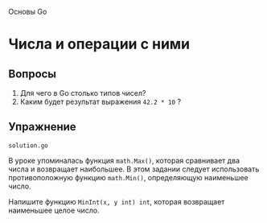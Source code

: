 Основы Go

# Числа и операции с ними

## Вопросы

1. Для чего в Go столько типов чисел?
2. Каким будет результат выражения `42.2 * 10` ?

## Упражнение

`solution.go`

В уроке упоминалась функция `math.Max()`, которая сравнивает два числа и возвращает наибольшее. В этом задании следует использовать противоположную функцию `math.Min()`, определяющую наименьшее число.

Напишите функцию `MinInt(x, y int) int`, которая возвращает наименьшее целое число.
